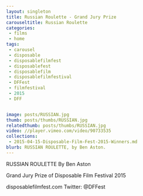 ```yaml
---
layout: singleton
title: Russian Roulette - Grand Jury Prize
carouseltitle: Russian Roulette
categories:
 - films
 - home
tags:
 - carousel
 - disposable
 - disposablefilmfest
 - disposablefest
 - disposablefilm
 - disposablefilmfestival
 - DFFest
 - filmfestival
 - 2015
 - DFF


image: posts/RUSSIAN.jpg
thumb: posts/thumbs/RUSSIAN.jpg
relatedthumb: posts/thumbs/RUSSIAN.jpg
video: //player.vimeo.com/video/90733535
collections:
 - 2015-04-15-Disposable-Film-Fest-2015-Winners.md
blurb: RUSSIAN ROULETTE, by Ben Aston.
---
```


RUSSIAN ROULETTE
By Ben Aston

Grand Jury Prize of Disposable Film Festival 2015

disposablefilmfest.com
Twitter: @DFFest

